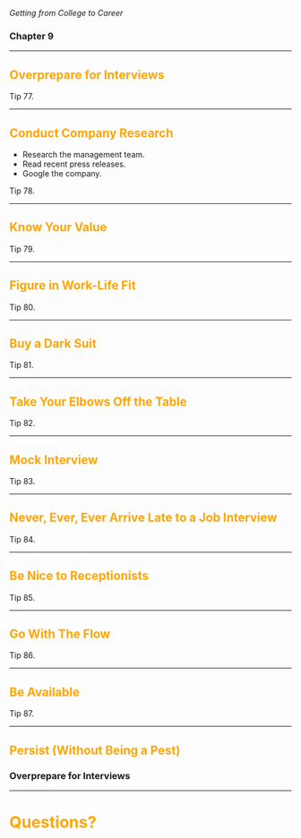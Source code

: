 *Getting from College to Career*
### Chapter 9

---

## <span style="color: orange;">Overprepare for Interviews</span>



Tip 77.

---

## <span style="color: orange;">Conduct Company Research</span>

* Research the management team.
* Read recent press releases.
* Google the company.



Tip 78.

---

## <span style="color: orange;">Know Your Value</span>



Tip 79.

---

## <span style="color: orange;">Figure in Work-Life Fit</span>



Tip 80.

---

## <span style="color: orange;">Buy a Dark Suit</span>



Tip 81.

---

## <span style="color: orange;">Take Your Elbows Off the Table</span>



Tip 82.

---

## <span style="color: orange;">Mock Interview</span>



Tip 83.

---

## <span style="color: orange;">Never, Ever, Ever Arrive Late to a Job Interview</span>



Tip 84.

---

## <span style="color: orange;">Be Nice to Receptionists</span>



Tip 85.

---

## <span style="color: orange;">Go With The Flow</span>



Tip 86.

---

## <span style="color: orange;">Be Available</span>



Tip 87.

---

## <span style="color: orange;">Persist (Without Being a Pest)</span>



### Overprepare for Interviews
---

# <span style="color: orange;">Questions?</span>